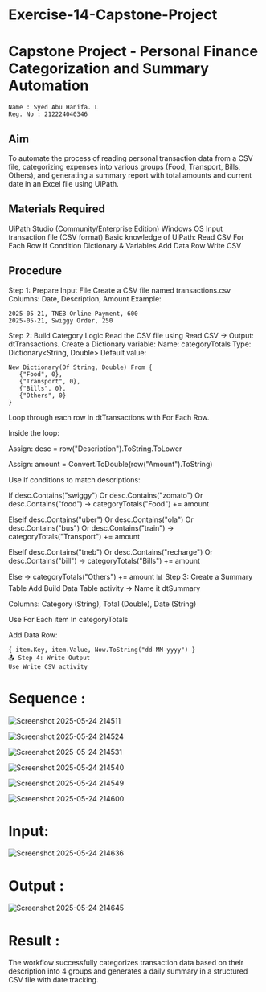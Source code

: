 # Exercise-14-Capstone-Project
# Capstone Project - Personal Finance Categorization and Summary Automation
~~~
Name : Syed Abu Hanifa. L
Reg. No : 212224040346 
~~~

## Aim
To automate the process of reading personal transaction data from a CSV file, categorizing expenses into various groups (Food, Transport, Bills, Others), and generating a summary report with total amounts and current date in an Excel file using UiPath.

## Materials Required
UiPath Studio (Community/Enterprise Edition)
Windows OS
Input transaction file (CSV format)
Basic knowledge of UiPath:
Read CSV
For Each Row
If Condition
Dictionary & Variables
Add Data Row
Write CSV

## Procedure

Step 1: Prepare Input File
  Create a CSV file named transactions.csv
  Columns: Date, Description, Amount
  Example:
  ~~~
  2025-05-21, TNEB Online Payment, 600
  2025-05-21, Swiggy Order, 250
  ~~~

Step 2: Build Category Logic
  Read the CSV file using Read CSV → Output: dtTransactions.
  Create a Dictionary variable:
  Name: categoryTotals
  Type: Dictionary<String, Double>
  Default value:
  ~~~
  New Dictionary(Of String, Double) From {
     {"Food", 0},
     {"Transport", 0},
     {"Bills", 0},
     {"Others", 0}
  }
  ~~~
  Loop through each row in dtTransactions with For Each Row.
  
  Inside the loop:
  
  Assign: desc = row("Description").ToString.ToLower
  
  Assign: amount = Convert.ToDouble(row("Amount").ToString)
  
  Use If conditions to match descriptions:
  
  If desc.Contains("swiggy") Or desc.Contains("zomato") Or desc.Contains("food")
      → categoryTotals("Food") += amount
  
  ElseIf desc.Contains("uber") Or desc.Contains("ola") Or desc.Contains("bus") Or desc.Contains("train")
      → categoryTotals("Transport") += amount
  
  ElseIf desc.Contains("tneb") Or desc.Contains("recharge") Or desc.Contains("bill")
      → categoryTotals("Bills") += amount
  
  Else
      → categoryTotals("Others") += amount
  📊 Step 3: Create a Summary Table
  Add Build Data Table activity → Name it dtSummary
  
  Columns: Category (String), Total (Double), Date (String)
  
  Use For Each item In categoryTotals
  
  Add Data Row:
  ~~~
  { item.Key, item.Value, Now.ToString("dd-MM-yyyy") }
  📤 Step 4: Write Output
  Use Write CSV activity
  ~~~

# Sequence :
![Screenshot 2025-05-24 214511](https://github.com/user-attachments/assets/f6805393-1bf2-4969-9b41-8e16190a8f9a)

![Screenshot 2025-05-24 214524](https://github.com/user-attachments/assets/4c081d6a-a646-4be7-a0ec-0b1acd4e5d2c)

![Screenshot 2025-05-24 214531](https://github.com/user-attachments/assets/d8dcdece-f510-4976-88fb-6ad91573dbf7)

![Screenshot 2025-05-24 214540](https://github.com/user-attachments/assets/c5d5acbb-9857-4150-b64b-bb5cbdb9f3ec)

![Screenshot 2025-05-24 214549](https://github.com/user-attachments/assets/c1204893-5e98-4da3-b96c-16d8e8cea658)

![Screenshot 2025-05-24 214600](https://github.com/user-attachments/assets/e123ffb2-caea-4ec5-af27-e55466d01e6b)


# Input:
![Screenshot 2025-05-24 214636](https://github.com/user-attachments/assets/2119e283-bd32-4ef8-bfc7-01e8c3034a12)

# Output :
![Screenshot 2025-05-24 214645](https://github.com/user-attachments/assets/a4f6940b-24ad-4e17-95c6-9799fc3dd69f)


# Result :
The workflow successfully categorizes transaction data based on their description into 4 groups and generates a daily summary in a structured CSV file with date tracking.
